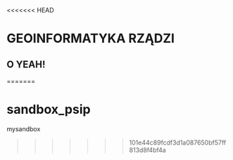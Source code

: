<<<<<<< HEAD
# GEOINFORMATYKA RZĄDZI 
## O YEAH!
=======
# sandbox_psip
mysandbox
>>>>>>> 101e44c89fcdf3d1a087650bf57ff813d8f4bf4a
